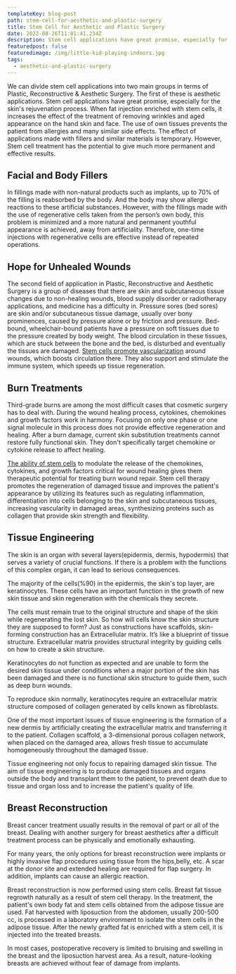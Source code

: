 ```yaml
---
templateKey: blog-post
path: stem-cell-for-aesthetic-and-plastic-surgery
title: Stem Cell for Aesthetic and Plastic Surgery
date: 2022-08-26T11:01:41.234Z
description: Stem cell applications have great promise, especially for the skin's rejuvenation process. When fat injection enriched with stem cells, it increases the effect of the treatment of removing wrinkles and aged appearance on the hand skin and face.
featuredpost: false
featuredimage: /img/little-kid-playing-indoors.jpg
tags:
  - aesthetic-and-plastic-surgery
---
```


We can divide stem cell applications into two main groups in terms of Plastic, Reconstructive & Aesthetic Surgery. The first of these is aesthetic applications. Stem cell applications have great promise, especially for the skin's rejuvenation process. When fat injection enriched with stem cells, it increases the effect of the treatment of removing wrinkles and aged appearance on the hand skin and face. The use of own tissues prevents the patient from allergies and many similar side effects. The effect of applications made with fillers and similar materials is temporary. However, Stem cell treatment has the potential to give much more permanent and effective results.



## **Facial and Body Fillers**

In fillings made with non-natural products such as implants, up to 70% of the filling is reabsorbed by the body. And the body may show allergic reactions to these artificial substances. However, with the fillings made with the use of regenerative cells taken from the person’s own body, this problem is minimized and a more natural and permanent youthful appearance is achieved, away from artificiality. Therefore, one-time injections with regenerative cells are effective instead of repeated operations.

## **Hope for Unhealed Wounds**

The second field of application in Plastic, Reconstructive and Aesthetic Surgery is a group of diseases that there are skin and subcutaneous tissue changes due to non-healing wounds, blood supply disorder or radiotherapy applications, and medicine has a difficulty in. Pressure sores (bed sores) are skin and/or subcutaneous tissue damage, usually over bony prominences, caused by pressure alone or by friction and pressure. Bed-bound, wheelchair-bound patients have a pressure on soft tissues due to the pressure created by body weight. The blood circulation in these tissues, which are stuck between the bone and the bed, is disturbed and eventually the tissues are damaged. [Stem cells promote vascularization](https://www.ncbi.nlm.nih.gov/pmc/articles/PMC4976995/) around wounds, which boosts circulation there. They also support and stimulate the immune system, which speeds up tissue regeneration.

## **Burn Treatments**

Third-grade burns are among the most difficult cases that cosmetic surgery has to deal with. During the wound healing process, cytokines, chemokines and growth factors work in harmony. Focusing on only one phase or one signal molecule in this process does not provide effective regeneration and healing. After a burn damage, current skin substitution treatments cannot restore fully functional skin. They don't specifically target chemokine or cytokine release to affect healing.

[The ability of stem cells](https://www.ncbi.nlm.nih.gov/pmc/articles/PMC8418374/#:~:text=The%20therapeutic%20potential%20of%20stem%20cells%20for%20burn%20wound%20healing%20arises%20from%20their%20ability%20to%20modulate%20the%20release%20of%20the%20chemokines%2C%20cytokines%2C%20and%20growth%20factors%20necessary%20for%20wound%20healing.) to modulate the release of the chemokines, cytokines, and growth factors critical for wound healing gives them therapeutic potential for treating burn wound repair. Stem cell therapy promotes the regeneration of damaged tissue and improves the patient's appearance by utilizing its features such as regulating inflammation, differentiation into cells belonging to the skin and subcutaneous tissues, increasing vascularity in damaged areas, synthesizing proteins such as collagen that provide skin strength and flexibility.

## **Tissue Engineering**

The skin is an organ with several layers(epidermis, dermis, hypodermis) that serves a variety of crucial functions. If there is a problem with the functions of this complex organ, it can lead to serious consequences.

The majority of the cells(%90) in the epidermis, the skin's top layer, are keratinocytes. These cells have an important function in the growth of new skin tissue and skin regeneration with the chemicals they secrete. 

The cells must remain true to the original structure and shape of the skin while regenerating the lost skin. So how will cells know the skin structure they are supposed to form? Just as constructions have scaffolds, skin-forming construction has an Extracellular matrix. It’s like a blueprint of tissue structure. Extracellular matrix provides structural integrity by guiding cells on how to create a skin structure.

Keratinocytes do not function as expected and are unable to form the desired skin tissue under conditions when a major portion of the skin has been damaged and there is no functional skin structure to guide them, such as deep burn wounds.

To reproduce skin normally, keratinocytes require an extracellular matrix structure composed of collagen generated by cells known as fibroblasts.
 
One of the most important issues of tissue engineering is the formation of a new dermis by artificially creating the extracellular matrix and transferring it to the patient.
Collagen scaffold, a 3-dimensional porous collagen network, when placed on the damaged area, allows fresh tissue to accumulate homogeneously throughout the damaged tissue. 

Tissue engineering not only focus to repairing damaged skin tissue. 
The aim of tissue engineering is to produce damaged tissues and organs outside the body and transplant them to the patient, to prevent death due to tissue and organ loss and to increase the patient's quality of life.

## **Breast Reconstruction**

Breast cancer treatment usually results in the removal of part or all of the breast. Dealing with another surgery for breast aesthetics after a difficult treatment process can be physically and emotionally exhausting.

For many years, the only options for breast reconstruction were implants or highly invasive flap procedures using tissue from the hips,belly, etc. A scar at the donor site and extended healing are required for flap surgery. In addition, implants can cause an allergic reaction.

Breast reconstruction is now performed using stem cells. Breast fat tissue regrowth naturally as a result of stem cell therapy. In the treatment, the patient's own body fat and stem cells obtained from the adipose tissue are used. Fat harvested with liposuction from the abdomen, usually 200-500 cc, is processed in a laboratory environment to isolate the stem cells in the adipose tissue. After the newly grafted fat is enriched with a stem cell, it is injected into the treated breasts. 

In most cases, postoperative recovery is limited to bruising and swelling in the breast and the liposuction harvest area. As a result, nature-looking breasts are achieved without fear of damage from implants.





